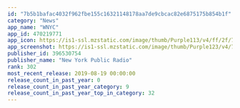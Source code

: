```yaml
---
id: "7b5b1bafac4032f962fbe155c16321148178aa7de9cbcac82e6875175b854b1f"
category: "News"
app_name: "WNYC"
app_id: 470219771
app_icon: https://is1-ssl.mzstatic.com/image/thumb/Purple113/v4/ff/2f/71/ff2f7155-1636-c284-d25f-bacaf3657895/AppIcon-Release-0-1x_U007emarketing-0-0-GLES2_U002c0-512MB-sRGB-0-0-0-85-220-0-0-0-2.png/1024x1024bb.png
app_screenshot: https://is1-ssl.mzstatic.com/image/thumb/Purple123/v4/72/55/8a/72558a08-1625-9456-7f93-5984ddfedecb/mzl.fphgriig.png/1242x2688bb.png
publisher_id: 396530754
publisher_name: "New York Public Radio"
rank: 302
most_recent_release: 2019-08-19 00:00:00
release_count_in_past_year: 0
release_count_in_past_year_category: 9
release_count_in_past_year_top_in_category: 32
---
```

